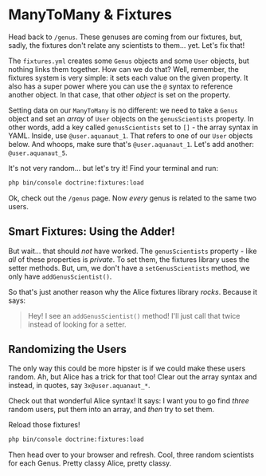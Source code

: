 # ManyToMany & Fixtures

Head back to `/genus`. These genuses are coming from our fixtures, but, sadly, the
fixtures don't relate any scientists to them... yet. Let's fix that!

The `fixtures.yml` creates some `Genus` objects and some `User` objects, but nothing
links them together. How can we do that? Well, remember, the fixtures system is very
simple: it sets each value on the given property. It also has a super power
where you can use the `@` syntax to reference another object. In that case, that
other *object* is set on the property.

Setting data on our `ManyToMany` is no different: we need to take a `Genus` object
and set an *array* of `User` objects on the `genusScientists` property. In other words,
add a key called `genusScientists` set to `[]` - the array syntax in YAML. Inside,
use `@user.aquanaut_1`. That refers to one of our `User` objects below. And whoops,
make sure that's `@user.aquanaut_1`. Let's add another: `@user.aquanaut_5`.

It's not very random... but let's try it! Find your terminal and run:

```bash
php bin/console doctrine:fixtures:load
```

Ok, check out the `/genus` page. Now *every* genus is related to the same two users.

## Smart Fixtures: Using the Adder!

But wait... that should *not* have worked. The `genusScientists` property - like
*all* of these properties is *private*. To set them, the fixtures library uses
the setter methods. But, um, we don't have a `setGenusScientists` method, we only
have `addGenusScientist()`.

So that's just another reason why the Alice fixtures library *rocks*. Because it
says:

> Hey! I see an `addGenusScientist()` method! I'll just call that twice instead of
> looking for a setter.

## Randomizing the Users

The only way this could be more hipster is if we could make these users random. Ah,
but Alice has a trick for that too! Clear out the array syntax and instead, in quotes,
say `3x@user.aquanaut_*`.

Check out that wonderful Alice syntax! It says: I want you to go find *three* random
users, put them into an array, and *then* try to set them.

Reload those fixtures!

```bash
php bin/console doctrine:fixtures:load
```

Then head over to your browser and refresh. Cool, three random scientists for each
Genus. Pretty classy Alice, pretty classy.
